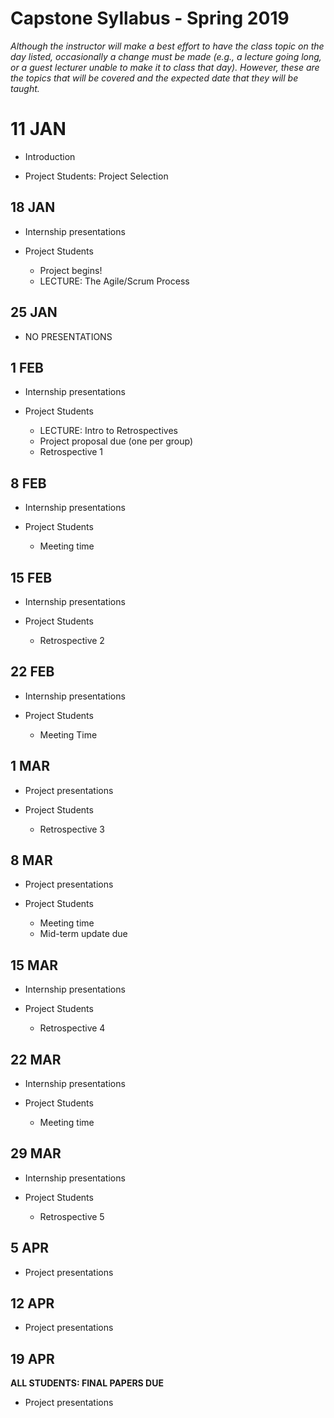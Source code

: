 # Capstone Syllabus - Spring 2019

_Although the instructor will make a best effort to have the class topic on the day listed, occasionally a change must be made (e.g., a lecture going long, or a guest lecturer unable to make it to class that day).  However, these are the topics that will be covered and the expected date that they will be taught._

# 11 JAN

* Introduction

* Project Students: Project Selection

## 18 JAN

* Internship presentations

* Project Students
  * Project begins!
  * LECTURE: The Agile/Scrum Process

## 25 JAN

* NO PRESENTATIONS

## 1 FEB

* Internship presentations

* Project Students
  * LECTURE: Intro to Retrospectives
  * Project proposal due (one per group)
  * Retrospective 1

## 8 FEB

* Internship presentations

* Project Students
  * Meeting time

## 15 FEB

* Internship presentations

* Project Students
  * Retrospective 2


## 22 FEB

* Internship presentations

* Project Students
  * Meeting Time

## 1 MAR

* Project presentations

* Project Students
  * Retrospective 3

## 8 MAR

* Project presentations

* Project Students
  * Meeting time
  * Mid-term update due

## 15 MAR

* Internship presentations

* Project Students
  * Retrospective 4

## 22 MAR

* Internship presentations

* Project Students
  * Meeting time

## 29 MAR

* Internship presentations

* Project Students
  * Retrospective 5

## 5 APR

* Project presentations

## 12 APR

* Project presentations

## 19 APR

**ALL STUDENTS: FINAL PAPERS DUE**

* Project presentations
